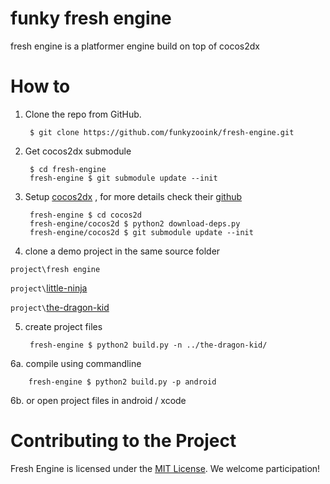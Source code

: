 # funky fresh engine
fresh engine is a platformer engine build on top of cocos2dx


# How to
1. Clone the repo from GitHub.

        $ git clone https://github.com/funkyzooink/fresh-engine.git

2. Get cocos2dx submodule

        $ cd fresh-engine
        fresh-engine $ git submodule update --init

3. Setup [cocos2dx](https://github.com/cocos2d/cocos2d-x) , for more details check their [github](https://github.com/cocos2d/cocos2d-x)

        fresh-engine $ cd cocos2d
        fresh-engine/cocos2d $ python2 download-deps.py
        fresh-engine/cocos2d $ git submodule update --init

4. clone a demo project in the same source folder

`project\fresh engine`

`project\`[little-ninja](https://github.com/funkyzooink/little-ninja)

`project\`[the-dragon-kid](https://github.com/funkyzooink/the-dragon-kid)


5. create project files

        fresh-engine $ python2 build.py -n ../the-dragon-kid/

6a. compile using commandline

        fresh-engine $ python2 build.py -p android

6b. or open project files in android / xcode


# Contributing to the Project

Fresh Engine is licensed under the [MIT License](https://opensource.org/licenses/MIT). We welcome participation!
